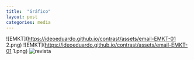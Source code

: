 ```yaml
---
title:  "Gráfico"
layout: post
categories: media
---
```




![EMKT](https://ideoeduardo.github.io/contrast/assets/email-EMKT-01 2.png)
![EMKT](https://ideoeduardo.github.io/contrast/assets/email-EMKT-01 1.png)
![revista](https://ideoeduardo.github.io/contrast/assets/revis-sambil-mayo-2023.jpg)
